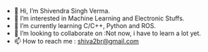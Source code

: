 - 👋 Hi, I’m Shivendra Singh Verma.
- 👀 I’m interested in Machine Learning and Electronic Stuffs.
- 🌱 I’m currently learning C/C++, Python and ROS.
- 💞️ I’m looking to collaborate on :Not now, i have to learn a lot yet.
- 📫 How to reach me : shiva2br@gmail.com

<!---
ShivamV-Dev/ShivamV-Dev is a ✨ special ✨ repository because its `README.md` (this file) appears on your GitHub profile.
You can click the Preview link to take a look at your changes.
--->
